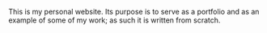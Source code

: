 This is my personal website. Its purpose is to serve as a portfolio and as an example of some of my work; as such it is written from scratch.
